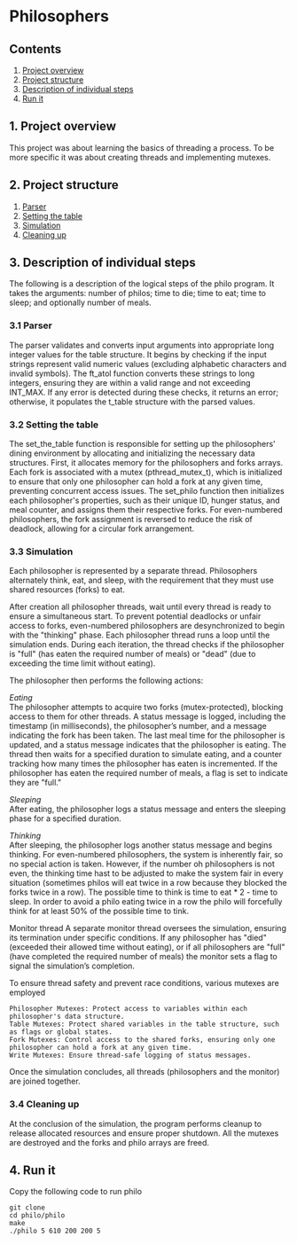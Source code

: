 # Philosophers

## Contents

1. [Project overview](#1-Project-overview)
2. [Project structure](#2-Project-structure)
3. [Description of individual steps](#3-Description-of-individual-steps)
4. [Run it](#4-Run-it)

## 1. Project overview
This project was about learning the basics of threading a process. To be more specific it was about creating threads and implementing mutexes.

## 2. Project structure

1.  [Parser](#31-Parser)
2.  [Setting the table](#32-Setting-the-table)
3.  [Simulation](#33-Simulation)
4.  [Cleaning up](##34-Cleaning-up)

## 3. Description of individual steps

The following is a description of the logical steps of the philo program. It takes the arguments: number of philos; time to die; time to eat; time to sleep; and optionally number of meals.

### 3.1 Parser

The parser validates and converts input arguments into appropriate long integer values for the table structure. It begins by checking if the input strings represent valid numeric values (excluding alphabetic characters and invalid symbols). The ft_atol function converts these strings to long integers, ensuring they are within a valid range and not exceeding INT_MAX. If any error is detected during these checks, it returns an error; otherwise, it populates the t_table structure with the parsed values.

### 3.2 Setting the table

The set_the_table function is responsible for setting up the philosophers' dining environment by allocating and initializing the necessary data structures. First, it allocates memory for the philosophers and forks arrays. Each fork is associated with a mutex (pthread_mutex_t), which is initialized to ensure that only one philosopher can hold a fork at any given time, preventing concurrent access issues. The set_philo function then initializes each philosopher's properties, such as their unique ID, hunger status, and meal counter, and assigns them their respective forks. For even-numbered philosophers, the fork assignment is reversed to reduce the risk of deadlock, allowing for a circular fork arrangement.

### 3.3 Simulation

Each philosopher is represented by a separate thread. Philosophers alternately think, eat, and sleep, with the requirement that they must use shared resources (forks) to eat.

After creation all philosopher threads, wait until every thread is ready to ensure a simultaneous start. To prevent potential deadlocks or unfair access to forks, even-numbered philosophers are desynchronized to begin with the "thinking" phase. Each philosopher thread runs a loop until the simulation ends. During each iteration, the thread checks if the philosopher is "full" (has eaten the required number of meals) or "dead" (due to exceeding the time limit without eating).

The philosopher then performs the following actions:

*Eating*  
The philosopher attempts to acquire two forks (mutex-protected), blocking access to them for other threads. A status message is logged, including the timestamp (in milliseconds), the philosopher’s number, and a message indicating the fork has been taken. The last meal time for the philosopher is updated, and a status message indicates that the philosopher is eating. The thread then waits for a specified duration to simulate eating, and a counter tracking how many times the philosopher has eaten is incremented. If the philosopher has eaten the required number of meals, a flag is set to indicate they are "full."

*Sleeping*  
After eating, the philosopher logs a status message and enters the sleeping phase for a specified duration.

*Thinking*  
After sleeping, the philosopher logs another status message and begins thinking.
For even-numbered philosophers, the system is inherently fair, so no special action is taken. However, if the number oh philosophers is not even, the thinking time hast to be adjusted to make the system fair in every situation (sometimes philos will eat twice in a row because they blocked the forks twice in a row). The possible time to think is time to eat * 2 - time to sleep. In order to avoid a philo eating twice in a row the philo will forcefully think for at least 50% of the possible time to tink.

Monitor thread
A separate monitor thread oversees the simulation, ensuring its termination under specific conditions. If any philosopher has "died" (exceeded their allowed time without eating), or
if all philosophers are "full" (have completed the required number of meals) the monitor sets a flag to signal the simulation’s completion.
    
To ensure thread safety and prevent race conditions, various mutexes are employed

    Philosopher Mutexes: Protect access to variables within each philosopher's data structure.
    Table Mutexes: Protect shared variables in the table structure, such as flags or global states.
    Fork Mutexes: Control access to the shared forks, ensuring only one philosopher can hold a fork at any given time.
    Write Mutexes: Ensure thread-safe logging of status messages.

Once the simulation concludes, all threads (philosophers and the monitor) are joined together.

### 3.4 Cleaning up

At the conclusion of the simulation, the program performs cleanup to release allocated resources and ensure proper shutdown. All the mutexes are destroyed and the forks and philo arrays are freed.

## 4. Run it

Copy the following code to run philo 

```
git clone 
cd philo/philo
make
./philo 5 610 200 200 5
```
